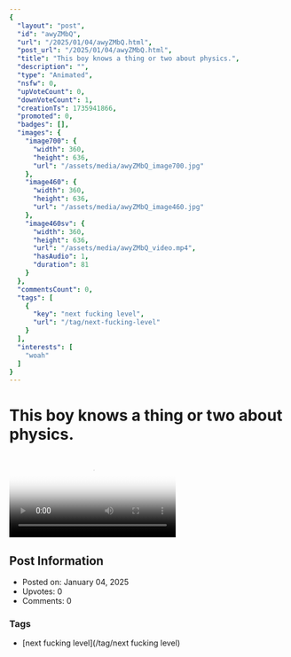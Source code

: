 ```yaml
---
{
  "layout": "post",
  "id": "awyZMbQ",
  "url": "/2025/01/04/awyZMbQ.html",
  "post_url": "/2025/01/04/awyZMbQ.html",
  "title": "This boy knows a thing or two about physics.",
  "description": "",
  "type": "Animated",
  "nsfw": 0,
  "upVoteCount": 0,
  "downVoteCount": 1,
  "creationTs": 1735941866,
  "promoted": 0,
  "badges": [],
  "images": {
    "image700": {
      "width": 360,
      "height": 636,
      "url": "/assets/media/awyZMbQ_image700.jpg"
    },
    "image460": {
      "width": 360,
      "height": 636,
      "url": "/assets/media/awyZMbQ_image460.jpg"
    },
    "image460sv": {
      "width": 360,
      "height": 636,
      "url": "/assets/media/awyZMbQ_video.mp4",
      "hasAudio": 1,
      "duration": 81
    }
  },
  "commentsCount": 0,
  "tags": [
    {
      "key": "next fucking level",
      "url": "/tag/next-fucking-level"
    }
  ],
  "interests": [
    "woah"
  ]
}
---
```


# This boy knows a thing or two about physics.

<video controls playsinline loop poster="/assets/media/awyZMbQ_image460.jpg">
  <source src="/assets/media/awyZMbQ_video.mp4" type="video/mp4">
  Your browser does not support the video tag.
</video>

## Post Information

- Posted on: January 04, 2025
- Upvotes: 0
- Comments: 0

### Tags

- [next fucking level](/tag/next fucking level)
